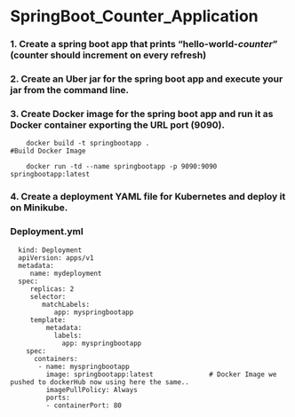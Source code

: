 ﻿# SpringBoot_Counter_Application
 
 
 ### 1.	Create a spring boot app that prints “hello-world-$counter” ($counter should increment on every refresh)
 
 
 
 ### 2. Create an Uber jar for the spring boot app and execute your jar from the command line.
 
 
 
 
 ### 3.	Create Docker image for the spring boot app and run it as Docker container exporting the URL port (9090).
 
 
        docker build -t springbootapp .                                           #Build Docker Image 
  
        docker run -td --name springbootapp -p 9090:9090 springbootapp:latest    
        
        
### 4.	Create a deployment YAML file for Kubernetes and deploy it on Minikube.

        
### Deployment.yml
   
      kind: Deployment
      apiVersion: apps/v1
      metadata:
         name: mydeployment
      spec:
         replicas: 2
         selector:     
            matchLabels:
               app: myspringbootapp
         template:
             metadata:
               labels:
                 app: myspringbootapp
        spec:
          containers:
           - name: myspringbootapp
             image: springbootapp:latest              # Docker Image we pushed to dockerHub now using here the same..
             imagePullPolicy: Always
             ports:
             - containerPort: 80
             
             
 
